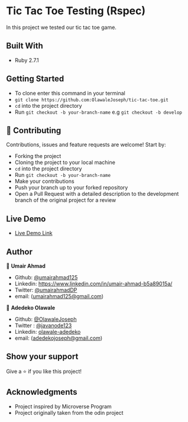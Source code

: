 # Tic Tac Toe Testing (Rspec)
In this project we tested our tic tac toe game. 
## Built With

- Ruby 2.7.1
## Getting Started

- To clone enter this command in your terminal 
- `git clone https://github.com:OlawaleJoseph/tic-tac-toe.git`
- `cd` into the project directory
- Run `git checkout -b your-branch-name` e.g `git checkout -b develop`

## 🤝 Contributing

Contributions, issues and feature requests are welcome! Start by:

- Forking the project
- Cloning the project to your local machine 
- `cd` into the project directory 
- Run `git checkout -b your-branch-name`
- Make your contributions
- Push your branch up to your forked repository
- Open a Pull Request with a detailed description to the development branch of the original project for a review

## Live Demo

- [Live Demo Link](https://repl.it/@UmairAhmad125/FrivolousMotionlessAbstracttype#main.rb)

## Author

👤 **Umair Ahmad**

- Github: [@umairahmad125](https://github.com/UmairAhmad125)
- Linkedin: https://www.linkedin.com/in/umair-ahmad-b5a89015a/
- Twitter: [@umairahmadDP](https://twitter.com/umairahmadDP)
- email: (umairahmad125@gmail.com)

👤 **Adedeko Olawale**

- Github: [@OlawaleJoseph](https://github.com/OlawaleJoseph) 
- Twitter : [@javanode123](https://twitter.com/javanode123) 
- Linkedin: [olawale-adedeko](www.linkedin.com/in/olawale-adedeko)
- email: (adedekojoseph@gmail.com)

## Show your support

Give a ⭐️ if you like this project!

## Acknowledgments

- Project inspired by Microverse Program
- Project originally taken from the odin project
